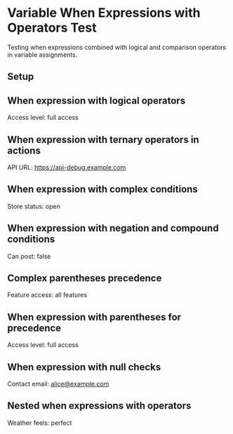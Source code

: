 # Variable When Expressions with Operators Test

Testing when expressions combined with logical and comparison operators in variable assignments.

## Setup

## When expression with logical operators

Access level:
full access
## When expression with ternary operators in actions

API URL:
https://api-debug.example.com
## When expression with complex conditions

Store status:
open
## When expression with negation and compound conditions

Can post:
false
## Complex parentheses precedence

Feature access:
all features
## When expression with parentheses for precedence

Access level:
full access
## When expression with null checks

Contact email:
alice@example.com
## Nested when expressions with operators

Weather feels:
perfect